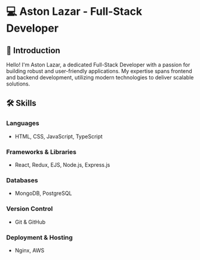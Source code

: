 # 💻 Aston Lazar - Full-Stack Developer

## 🌟 Introduction
Hello! I'm Aston Lazar, a dedicated Full-Stack Developer with a passion for building robust and user-friendly applications. My expertise spans frontend and backend development, utilizing modern technologies to deliver scalable solutions.

## 🛠️ Skills

### Languages
- HTML, CSS, JavaScript, TypeScript

### Frameworks & Libraries
- React, Redux, EJS, Node.js, Express.js

### Databases
- MongoDB, PostgreSQL

### Version Control
- Git & GitHub

### Deployment & Hosting
- Nginx, AWS
